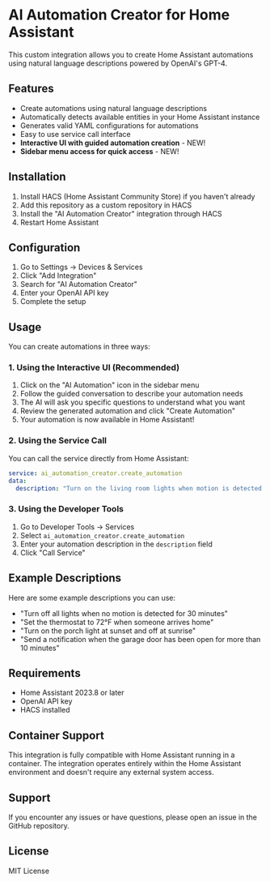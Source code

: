 # AI Automation Creator for Home Assistant

This custom integration allows you to create Home Assistant automations using natural language descriptions powered by OpenAI's GPT-4.

## Features

- Create automations using natural language descriptions
- Automatically detects available entities in your Home Assistant instance
- Generates valid YAML configurations for automations
- Easy to use service call interface
- **Interactive UI with guided automation creation** - NEW!
- **Sidebar menu access for quick access** - NEW!

## Installation

1. Install HACS (Home Assistant Community Store) if you haven't already
2. Add this repository as a custom repository in HACS
3. Install the "AI Automation Creator" integration through HACS
4. Restart Home Assistant

## Configuration

1. Go to Settings → Devices & Services
2. Click "Add Integration"
3. Search for "AI Automation Creator"
4. Enter your OpenAI API key
5. Complete the setup

## Usage

You can create automations in three ways:

### 1. Using the Interactive UI (Recommended)

1. Click on the "AI Automation" icon in the sidebar menu
2. Follow the guided conversation to describe your automation needs
3. The AI will ask you specific questions to understand what you want
4. Review the generated automation and click "Create Automation"
5. Your automation is now available in Home Assistant!

### 2. Using the Service Call

You can call the service directly from Home Assistant:

```yaml
service: ai_automation_creator.create_automation
data:
  description: "Turn on the living room lights when motion is detected in the hallway"
```

### 3. Using the Developer Tools

1. Go to Developer Tools → Services
2. Select `ai_automation_creator.create_automation`
3. Enter your automation description in the `description` field
4. Click "Call Service"

## Example Descriptions

Here are some example descriptions you can use:

- "Turn off all lights when no motion is detected for 30 minutes"
- "Set the thermostat to 72°F when someone arrives home"
- "Turn on the porch light at sunset and off at sunrise"
- "Send a notification when the garage door has been open for more than 10 minutes"

## Requirements

- Home Assistant 2023.8 or later
- OpenAI API key
- HACS installed

## Container Support

This integration is fully compatible with Home Assistant running in a container. The integration operates entirely within the Home Assistant environment and doesn't require any external system access.

## Support

If you encounter any issues or have questions, please open an issue in the GitHub repository.

## License

MIT License 
